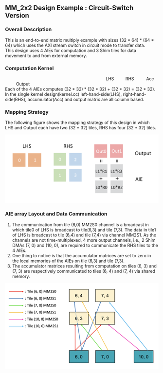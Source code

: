 ## MM_2x2 Design Example : Circuit-Switch Version

### Overall Description<br>
This is an end-to-end matrix multiply example with sizes (32 * 64) * (64 * 64) which uses the AXI stream switch in circuit mode to transfer data.<br>
This design uses 4 AIEs for computation and 3 Shim tiles for data movement to and from external memory. <br>

### Computation Kernel<br>
&emsp; &emsp; &emsp; &emsp; &emsp; &emsp; &emsp; &emsp; &emsp; &emsp; &emsp; &emsp; &emsp; &emsp; &emsp; &emsp; &emsp; &emsp; &nbsp; LHS &emsp; &nbsp; &nbsp; RHS &emsp; &emsp; Acc &emsp; &emsp; Output<br>
Each of the 4 AIEs computes (32 * 32) * (32 * 32) + (32 * 32) = (32 * 32). In the single kernel design(kernel.cc) left-hand-side(LHS), right-hand-side(RHS), accumulator(Acc) and output matrix are all column based.<br>

### Mapping Strategy<br>
The following figure shows the mapping strategy of this design in which LHS and Output each have two (32 * 32) tiles, RHS has four (32 * 32) tiles.<br>
<p align="center">
  <img
    src="../design_pictures/MM_2x2_kernel.png"
    width="750">
</p>


### AIE array Layout and Data Communication<br>
1. The communication from tile (6,0) MM2S0 channel is a broadcast in which tile0 of LHS is broadcast to tile(6,3) and tile (7,3). The data in tile1 of LHS is broadcast to tile (6,4) and tile (7,4)  via channel MM2S1. As the channels are not time-multiplexed, 4 more output channels, i.e., 2 Shim DMAs (7, 0) and (10, 0), are required to communicate the RHS tiles to the 4 AIEs. <br> 
2. One thing to notice is that the accumulator matrices are set to zero in the local memories of the AIEs on tile (6,3) and tile (7,3). <br>
3. The accumulator matrices resulting from computation on tiles (6, 3) and (7, 3) are respectively communicated to tiles (6, 4) and (7, 4) via shared memory. <br>
<p align="center">
  <img
    src="../design_pictures/MM_2x2_circuit_switch.png"
    width="750">
</p>


